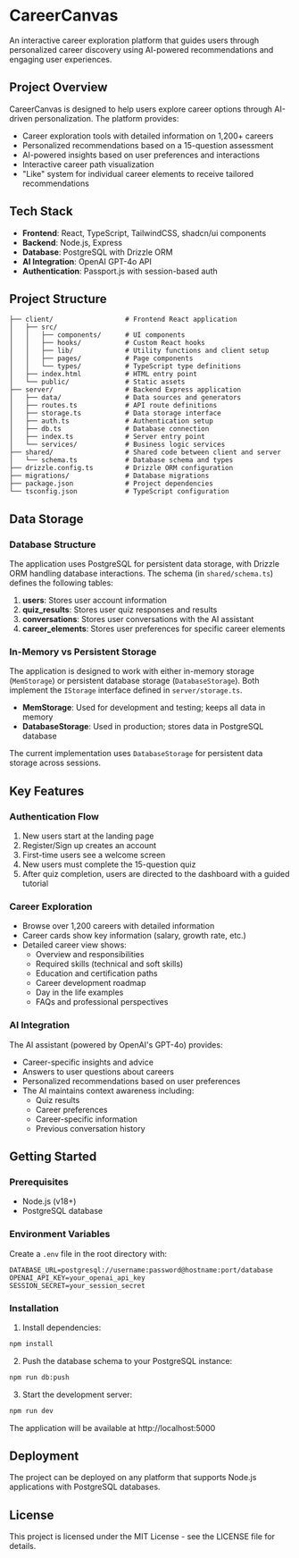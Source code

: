 # CareerCanvas

An interactive career exploration platform that guides users through personalized career discovery using AI-powered recommendations and engaging user experiences.

## Project Overview

CareerCanvas is designed to help users explore career options through AI-driven personalization. The platform provides:

- Career exploration tools with detailed information on 1,200+ careers
- Personalized recommendations based on a 15-question assessment
- AI-powered insights based on user preferences and interactions
- Interactive career path visualization
- "Like" system for individual career elements to receive tailored recommendations

## Tech Stack

- **Frontend**: React, TypeScript, TailwindCSS, shadcn/ui components
- **Backend**: Node.js, Express
- **Database**: PostgreSQL with Drizzle ORM
- **AI Integration**: OpenAI GPT-4o API
- **Authentication**: Passport.js with session-based auth

## Project Structure

```
├── client/                  # Frontend React application
│   ├── src/
│   │   ├── components/      # UI components
│   │   ├── hooks/           # Custom React hooks
│   │   ├── lib/             # Utility functions and client setup
│   │   ├── pages/           # Page components
│   │   └── types/           # TypeScript type definitions
│   ├── index.html           # HTML entry point
│   └── public/              # Static assets
├── server/                  # Backend Express application
│   ├── data/                # Data sources and generators
│   ├── routes.ts            # API route definitions
│   ├── storage.ts           # Data storage interface
│   ├── auth.ts              # Authentication setup
│   ├── db.ts                # Database connection
│   ├── index.ts             # Server entry point
│   └── services/            # Business logic services
├── shared/                  # Shared code between client and server
│   └── schema.ts            # Database schema and types
├── drizzle.config.ts        # Drizzle ORM configuration
├── migrations/              # Database migrations
├── package.json             # Project dependencies
└── tsconfig.json            # TypeScript configuration
```

## Data Storage

### Database Structure

The application uses PostgreSQL for persistent data storage, with Drizzle ORM handling database interactions. The schema (in `shared/schema.ts`) defines the following tables:

1. **users**: Stores user account information
2. **quiz_results**: Stores user quiz responses and results
3. **conversations**: Stores user conversations with the AI assistant
4. **career_elements**: Stores user preferences for specific career elements

### In-Memory vs Persistent Storage

The application is designed to work with either in-memory storage (`MemStorage`) or persistent database storage (`DatabaseStorage`). Both implement the `IStorage` interface defined in `server/storage.ts`.

- **MemStorage**: Used for development and testing; keeps all data in memory
- **DatabaseStorage**: Used in production; stores data in PostgreSQL database

The current implementation uses `DatabaseStorage` for persistent data storage across sessions.

## Key Features

### Authentication Flow

1. New users start at the landing page
2. Register/Sign up creates an account
3. First-time users see a welcome screen
4. New users must complete the 15-question quiz
5. After quiz completion, users are directed to the dashboard with a guided tutorial

### Career Exploration

- Browse over 1,200 careers with detailed information
- Career cards show key information (salary, growth rate, etc.)
- Detailed career view shows:
  - Overview and responsibilities
  - Required skills (technical and soft skills)
  - Education and certification paths
  - Career development roadmap
  - Day in the life examples
  - FAQs and professional perspectives

### AI Integration

The AI assistant (powered by OpenAI's GPT-4o) provides:

- Career-specific insights and advice
- Answers to user questions about careers
- Personalized recommendations based on user preferences
- The AI maintains context awareness including:
  - Quiz results
  - Career preferences
  - Career-specific information
  - Previous conversation history

## Getting Started

### Prerequisites

- Node.js (v18+)
- PostgreSQL database

### Environment Variables

Create a `.env` file in the root directory with:

```
DATABASE_URL=postgresql://username:password@hostname:port/database
OPENAI_API_KEY=your_openai_api_key
SESSION_SECRET=your_session_secret
```

### Installation

1. Install dependencies:
```bash
npm install
```

2. Push the database schema to your PostgreSQL instance:
```bash
npm run db:push
```

3. Start the development server:
```bash
npm run dev
```

The application will be available at http://localhost:5000

## Deployment

The project can be deployed on any platform that supports Node.js applications with PostgreSQL databases.

## License

This project is licensed under the MIT License - see the LICENSE file for details.